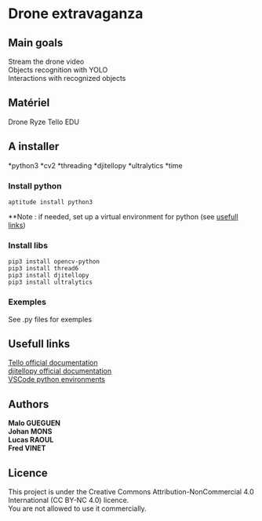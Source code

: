 # Drone extravaganza

## Main goals

Stream the drone video  
Objects recognition with YOLO  
Interactions with recognized objects

## Matériel

Drone Ryze Tello EDU

## A installer

*python3
*cv2
*threading
*djitellopy
*ultralytics
*time

### Install python

    aptitude install python3

**Note : if needed, set up a virtual environment for python (see [usefull links](#usefull-links-))

### Install libs

    pip3 install opencv-python
    pip3 install thread6
    pip3 install djitellopy
    pip3 install ultralytics

### Exemples

See .py files for exemples

## Usefull links

[Tello official documentation](https://www.ryzerobotics.com/fr/tello-edu/downloads)  
[djitellopy official documentation](https://djitellopy.readthedocs.io/en/latest/tello/)  
[VSCode python environments](https://code.visualstudio.com/docs/python/environments)  

## Authors

**Malo GUEGUEN**  
**Johan MONS**  
**Lucas RAOUL**  
**Fred VINET**  

## Licence

This project is under the Creative Commons Attribution-NonCommercial 4.0 International (CC BY-NC 4.0) licence.  
You are not allowed to use it commercially.
